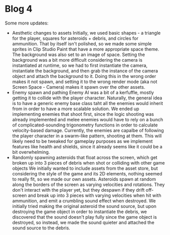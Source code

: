 # Blog 4

Some more updates:
- Aesthetic changes to assets
    Initially, we used basic shapes - a triangle for the player, squares for asteroids + debris, and circles for ammunition. That by itself isn't polished, so we made some simple sprites in Clip Studio Paint that have a more appropriate space theme. The background was also set to an image of space. Setting the background was a bit more difficult considering the camera is instantiated at runtime, so we had to first instantiate the camera, instantiate the background, and then grab the instance of the camera object and attach the background to it. Doing this in the wrong order makes it not spawn, and setting it to the wrong render mode (aka not Screen Space - Camera) makes it spawn over the other assets.
- Enemy spawn and pathing
    Enemy AI was a bit of a kerfuffle, mostly getting it to collide with the player character. Naturally, the general idea is to have a generic enemy base class taht all the enemies would inherit from in order to have a more scalable solution. We ended up implementing enemies that shoot first, since the logic shooting was already implemented and melee enemies would have to rely on a bunch of complicated-sounding trigonometry functions in order to calculate velocity-based damage. Currently, the enemies are capalbe of following the player character in a swarm-like pattern, shooting at them. This will likely need to be tweaked for gameplay purposes as we implement features like health and shields, since it already seems like it could be a bit overwhelming.
- Randomly spawning asteroids that float across the screen, which get broken up into 3 pieces of debris when shot or colliding with other game objects
    We initially wanted to include assets from the asset store, but considering the style of the game and its 2D elements, nothing seemed to really fit, so we made our own assets. Asteroids spawn at random along the borders of the screen as varying velocities and rotations. They don't interact with the player yet, but they despawn if they drift off-screen and break up into 3 pieces with varying velocities when hit with ammunition, and emit a crumbling sound effect when destroyed. We initially tried making the original asteroid the sound source, but upon destroying the game object in order to instantiate the debris, we discovered that the sound doesn't play fully since the game object is destroyed, so instead, we made the sound quieter and attached the sound source to the debris.
